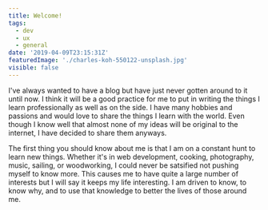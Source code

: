 ```yaml
---
title: Welcome!
tags:
  - dev
  - ux
  - general
date: '2019-04-09T23:15:31Z'
featuredImage: './charles-koh-550122-unsplash.jpg'
visible: false
---
```


I've always wanted to have a blog but have just never gotten around to it until now. I think it will be a good practice for me to put in writing the things I learn professionally as well as on the side. I have many hobbies and passions and would love to share the things I learn with the world. Even though I know well that almost none of my ideas will be original to the internet, I have decided to share them anyways.

The first thing you should know about me is that I am on a constant hunt to learn new things. Whether it's in web development, cooking, photography, music, sailing, or woodworking, I could never be satsified not pushing myself to know more. This causes me to have quite a large number of interests but I will say it keeps my life interesting. I am driven to know, to know why, and to use that knowledge to better the lives of those around me.
